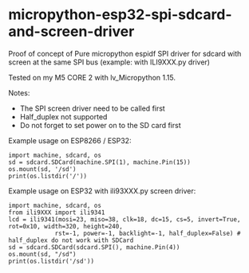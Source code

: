 # micropython-esp32-spi-sdcard-and-screen-driver
Proof of concept of Pure micropython espidf SPI driver for sdcard with screen at the same SPI bus (example: with ILI9XXX.py driver)

Tested on my M5 CORE 2 with lv_Micropython 1.15.

Notes:
- The SPI screen driver need to be called first
- Half_duplex not supported
- Do not forget to set power on to the SD card first

Example usage on ESP8266 / ESP32:

    import machine, sdcard, os
    sd = sdcard.SDCard(machine.SPI(1), machine.Pin(15))
    os.mount(sd, '/sd')
    print(os.listdir('/'))

Example usage on ESP32 with ili93XXX.py screen driver:

    import machine, sdcard, os
    from ili9XXX import ili9341
    lcd = ili9341(mosi=23, miso=38, clk=18, dc=15, cs=5, invert=True, rot=0x10, width=320, height=240,
                 rst=-1, power=-1, backlight=-1, half_duplex=False) # half_duplex do not work with SDCard    
    sd = sdcard.SDCard(sdcard.SPI(), machine.Pin(4))
    os.mount(sd, "/sd")
    print(os.listdir('/sd'))
